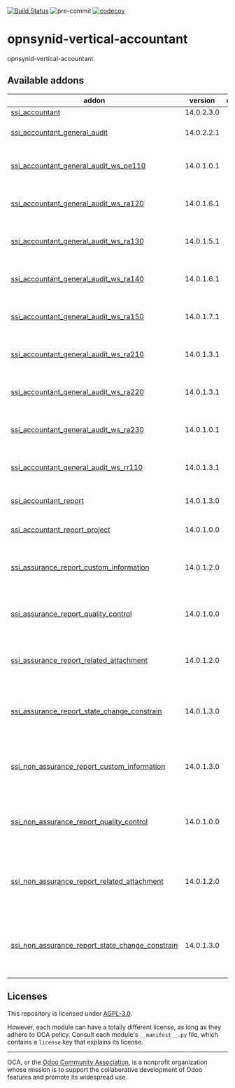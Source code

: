 [![Build Status](https://travis-ci.com/open-synergy/opnsynid-vertical-accountant.svg?branch=14.0)](https://travis-ci.com/open-synergy/opnsynid-vertical-accountant)
![pre-commit](https://github.com/open-synergy/opnsynid-vertical-accountant/actions/workflows/pre-commit.yml/badge.svg)
[![codecov](https://codecov.io/gh/open-synergy/opnsynid-vertical-accountant/branch/14.0/graph/badge.svg)](https://codecov.io/gh/open-synergy/opnsynid-vertical-accountant)

<!-- /!\ do not modify above this line -->

# opnsynid-vertical-accountant

opnsynid-vertical-accountant

<!-- /!\ do not modify below this line -->

<!-- prettier-ignore-start -->

[//]: # (addons)

Available addons
----------------
addon | version | maintainers | summary
--- | --- | --- | ---
[ssi_accountant](ssi_accountant/) | 14.0.2.3.0 |  | Accountant
[ssi_accountant_general_audit](ssi_accountant_general_audit/) | 14.0.2.2.1 |  | Accountant General Audit
[ssi_accountant_general_audit_ws_pe110](ssi_accountant_general_audit_ws_pe110/) | 14.0.1.0.1 |  | General Audit Worksheet PE.110
[ssi_accountant_general_audit_ws_ra120](ssi_accountant_general_audit_ws_ra120/) | 14.0.1.6.1 |  | General Audit Worksheet RA.120
[ssi_accountant_general_audit_ws_ra130](ssi_accountant_general_audit_ws_ra130/) | 14.0.1.5.1 |  | General Audit Worksheet RA.130
[ssi_accountant_general_audit_ws_ra140](ssi_accountant_general_audit_ws_ra140/) | 14.0.1.6.1 |  | General Audit Worksheet RA.140
[ssi_accountant_general_audit_ws_ra150](ssi_accountant_general_audit_ws_ra150/) | 14.0.1.7.1 |  | General Audit Worksheet RA.150
[ssi_accountant_general_audit_ws_ra210](ssi_accountant_general_audit_ws_ra210/) | 14.0.1.3.1 |  | General Audit Worksheet RA.210
[ssi_accountant_general_audit_ws_ra220](ssi_accountant_general_audit_ws_ra220/) | 14.0.1.3.1 |  | General Audit Worksheet RA.220
[ssi_accountant_general_audit_ws_ra230](ssi_accountant_general_audit_ws_ra230/) | 14.0.1.0.1 |  | General Audit Worksheet RA.230
[ssi_accountant_general_audit_ws_rr110](ssi_accountant_general_audit_ws_rr110/) | 14.0.1.3.1 |  | General Audit Worksheet RR.110
[ssi_accountant_report](ssi_accountant_report/) | 14.0.1.3.0 |  | Manage Accountant Report
[ssi_accountant_report_project](ssi_accountant_report_project/) | 14.0.1.0.0 |  | Accountant Report + Project
[ssi_assurance_report_custom_information](ssi_assurance_report_custom_information/) | 14.0.1.2.0 |  | Assurance Report + Custom Information Integration
[ssi_assurance_report_quality_control](ssi_assurance_report_quality_control/) | 14.0.1.0.0 |  | Assurance Report - Quality Control Integration
[ssi_assurance_report_related_attachment](ssi_assurance_report_related_attachment/) | 14.0.1.2.0 |  | Assurance Report - Related Attachment Integration
[ssi_assurance_report_state_change_constrain](ssi_assurance_report_state_change_constrain/) | 14.0.1.3.0 |  | Assurance Report + State Change Constrain Integration
[ssi_non_assurance_report_custom_information](ssi_non_assurance_report_custom_information/) | 14.0.1.3.0 |  | Non-Assurance Report + Custom Information Integration
[ssi_non_assurance_report_quality_control](ssi_non_assurance_report_quality_control/) | 14.0.1.0.0 |  | Non Assurance Report - Quality Control Integration
[ssi_non_assurance_report_related_attachment](ssi_non_assurance_report_related_attachment/) | 14.0.1.2.0 |  | Accountant Non Assurance Report - Related Attachment Integration
[ssi_non_assurance_report_state_change_constrain](ssi_non_assurance_report_state_change_constrain/) | 14.0.1.3.0 |  | Non Assurance Report + State Change Constrain Integration

[//]: # (end addons)

<!-- prettier-ignore-end -->

## Licenses

This repository is licensed under [AGPL-3.0](LICENSE).

However, each module can have a totally different license, as long as they adhere to OCA
policy. Consult each module's `__manifest__.py` file, which contains a `license` key
that explains its license.

----

OCA, or the [Odoo Community Association](http://odoo-community.org/), is a nonprofit
organization whose mission is to support the collaborative development of Odoo features
and promote its widespread use.
